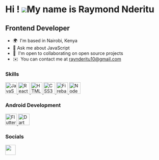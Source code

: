 Hi ! ![](https://user-images.githubusercontent.com/18350557/176309783-0785949b-9127-417c-8b55-ab5a4333674e.gif)My name is Raymond Nderitu
=======================================================================================================================================

Frontend Developer
-------------------

* 🌍  I'm based in Nairobi, Kenya
* 💬  Ask me about JavaScript
*  🤝  I'm open to collaborating on open source projects
* ✉️  You can contact me at [raynderitu10@gmail.com](mailto:raynderitu10@gmail.com)

### Skills


<p align="left">

<a href="https://developer.mozilla.org/en-US/docs/Web/JavaScript" target="_blank" rel="noreferrer">
<img src="https://raw.githubusercontent.com/danielcranney/readme-generator/main/public/icons/skills/javascript-colored.svg" width="36" height="36" alt="JavaScript" />
</a>
<a href="https://reactjs.org/" target="_blank" rel="noreferrer">
<img src="https://raw.githubusercontent.com/danielcranney/readme-generator/main/public/icons/skills/react-colored.svg" width="36" height="36" alt="React" />
</a>
<a href="https://developer.mozilla.org/en-US/docs/Glossary/HTML5" target="_blank" rel="noreferrer">
<img src="https://raw.githubusercontent.com/danielcranney/readme-generator/main/public/icons/skills/html5-colored.svg" width="36" height="36" alt="HTML5" />
</a>
<a href="https://www.w3.org/TR/CSS/#css" target="_blank" rel="noreferrer">
<img src="https://raw.githubusercontent.com/danielcranney/readme-generator/main/public/icons/skills/css3-colored.svg" width="36" height="36" alt="CSS3" />
</a>

<a href="https://firebase.google.com/" target="_blank" rel="noreferrer">
<img src="https://raw.githubusercontent.com/danielcranney/readme-generator/main/public/icons/skills/firebase-colored.svg" width="36" height="36" alt="Firebase" />
</a>
<a href="https://nodejs.org/en/" target="_blank" rel="noreferrer">
<img src="https://raw.githubusercontent.com/danielcranney/readme-generator/main/public/icons/skills/nodejs-colored.svg" width="36" height="36" alt="NodeJS" />
</a>

<h3 align="left">Android Development</h3>
<a href="https://flutter.dev" target="_blank" rel="noreferrer">
<img src="https://raw.githubusercontent.com/danielcranney/readme-generator/main/public/icons/skills/flutter-colored.svg" width="36" height="36" alt="Flutter" />
</a>
<a href="https://dart.dev" target="_blank" rel="noreferrer">
<img src="https://raw.githubusercontent.com/danielcranney/readme-generator/main/public/icons/skills/dart-colored.svg" width="36" height="36" alt="Dart" />
</a>
</p>



### Socials

<p align="left"> <a href="https://www.github.com/10Nderitu" target="_blank" rel="noreferrer"><img src="https://raw.githubusercontent.com/danielcranney/readme-generator/main/public/icons/socials/github-dark.svg" width="32" height="32" /></a></p>
